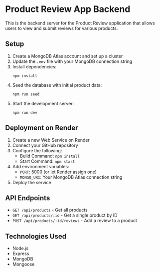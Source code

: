 # Product Review App Backend

This is the backend server for the Product Review application that allows users to view and submit reviews for various products.

## Setup

1. Create a MongoDB Atlas account and set up a cluster
2. Update the `.env` file with your MongoDB connection string
3. Install dependencies:
   ```
   npm install
   ```
4. Seed the database with initial product data:
   ```
   npm run seed
   ```
5. Start the development server:
   ```
   npm run dev
   ```

## Deployment on Render

1. Create a new Web Service on Render
2. Connect your GitHub repository
3. Configure the following:
   - Build Command: `npm install`
   - Start Command: `npm start`
4. Add environment variables:
   - `PORT`: 5000 (or let Render assign one)
   - `MONGO_URI`: Your MongoDB Atlas connection string
5. Deploy the service

## API Endpoints

- `GET /api/products` - Get all products
- `GET /api/products/:id` - Get a single product by ID
- `POST /api/products/:id/reviews` - Add a review to a product

## Technologies Used

- Node.js
- Express
- MongoDB
- Mongoose 